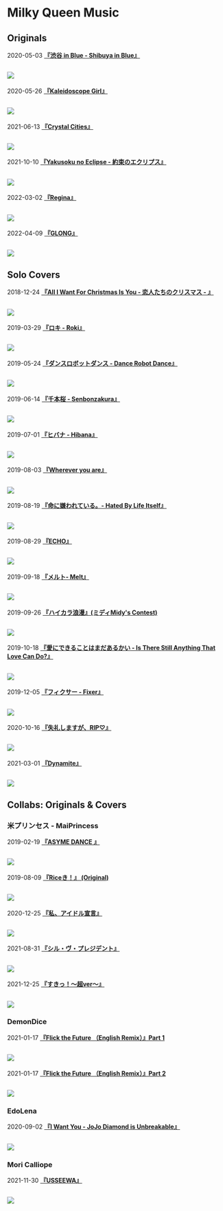 # Milky Queen Music

## Originals

2020-05-03 **[『渋谷 in Blue - Shibuya in Blue』](https://www.youtube.com/watch?v=xS6oRPKYfSo)**

![](https://img.youtube.com/vi/xS6oRPKYfSo/mqdefault.jpg)
---
2020-05-26 **[『Kaleidoscope Girl』](https://www.youtube.com/watch?v=HcvLQOlFUUg)**

![](https://img.youtube.com/vi/HcvLQOlFUUg/mqdefault.jpg)
---
2021-06-13 **[『Crystal Cities』](https://www.youtube.com/watch?v=YoH7XRxcVoc)**

![](https://img.youtube.com/vi/YoH7XRxcVoc/mqdefault.jpg)
---
2021-10-10 **[『Yakusoku no Eclipse - 約束のエクリプス』](https://www.youtube.com/watch?v=7iP4jc4wclA)**

![](https://img.youtube.com/vi/7iP4jc4wclA/mqdefault.jpg)
---
2022-03-02 **[『Regina』](https://www.youtube.com/watch?v=K2RHxhagDO0)**

![](https://img.youtube.com/vi/K2RHxhagDO0/mqdefault.jpg)
---
2022-04-09 **[『GLONG』](https://twitter.com/milkyqueen_idol/status/1512764029449629700)**

![](https://i.imgur.com/OHZSiGc.jpg)
---

## Solo Covers

2018-12-24 **[『All I Want For Christmas Is You  - 恋人たちのクリスマス - 』](https://www.youtube.com/watch?v=dfCNx84OxXw)**

![](https://img.youtube.com/vi/dfCNx84OxXw/mqdefault.jpg)
---
2019-03-29 **[『ロキ - Roki』](https://www.youtube.com/watch?v=fOf-RM05pHI)**

![](https://img.youtube.com/vi/fOf-RM05pHI/mqdefault.jpg)
---
2019-05-24 **[『ダンスロボットダンス - Dance Robot Dance』](https://www.youtube.com/watch?v=OupPW4PqK4U)**

![](https://img.youtube.com/vi/OupPW4PqK4U/mqdefault.jpg)
---
2019-06-14 **[『千本桜 - Senbonzakura』](https://www.youtube.com/watch?v=632QL4cM-7I)**

![](https://img.youtube.com/vi/632QL4cM-7I/mqdefault.jpg)
---
2019-07-01 **[『ヒバナ - Hibana』](https://www.youtube.com/watch?v=XGeYDE32RTg)**

![](https://img.youtube.com/vi/XGeYDE32RTg/mqdefault.jpg)
---
2019-08-03 **[『Wherever you are』](https://www.youtube.com/watch?v=RP9I5ZB714s)**

![](https://img.youtube.com/vi/RP9I5ZB714s/mqdefault.jpg)
---
2019-08-19 **[『命に嫌われている。- Hated By Life Itself』](https://www.youtube.com/watch?v=UJKKBrujM7E)**

![](https://img.youtube.com/vi/UJKKBrujM7E/mqdefault.jpg)
---
2019-08-29 **[『ECHO』](https://www.youtube.com/watch?v=UZgVlYVgiVc)**

![](https://img.youtube.com/vi/UZgVlYVgiVc/mqdefault.jpg)
---
2019-09-18 **[『メルト- Melt』](https://www.youtube.com/watch?v=dhU6uVqG0zY)**

![](https://img.youtube.com/vi/dhU6uVqG0zY/mqdefault.jpg)
---
2019-09-26 **[『ハイカラ浪漫』(ミディMidy's Contest)](https://www.youtube.com/watch?v=H2MZJOVazKM)**

![](https://img.youtube.com/vi/H2MZJOVazKM/mqdefault.jpg)
---
2019-10-18 **[『愛にできることはまだあるかい - Is There Still Anything That Love Can Do?』](https://www.youtube.com/watch?v=CW6w7h10KDg)**

![](https://img.youtube.com/vi/CW6w7h10KDg/mqdefault.jpg)
---
2019-12-05 **[『フィクサー - Fixer』](https://www.youtube.com/watch?v=XT0azYBSCIY)**

![](https://img.youtube.com/vi/XT0azYBSCIY/mqdefault.jpg)
---
2020-10-16 **[『失礼しますが、RIP♡』](https://www.youtube.com/watch?v=-pWgXreb5bM)**

![](https://img.youtube.com/vi/-pWgXreb5bM/mqdefault.jpg)
---
2021-03-01 **[『Dynamite』](https://www.youtube.com/watch?v=s1G6D2RAih8)**

![](https://img.youtube.com/vi/s1G6D2RAih8/mqdefault.jpg)
---

## Collabs: Originals & Covers

### 米プリンセス - MaiPrincess

2019-02-19 **[『ASYME DANCE 』](https://www.youtube.com/watch?v=4qNr-oIDC-I)**

![](https://img.youtube.com/vi/4qNr-oIDC-I/mqdefault.jpg)
---
2019-08-09 **[『Riceき！』 (Original)](https://www.youtube.com/watch?v=pD9VLdYqdQ8)**

![](https://img.youtube.com/vi/pD9VLdYqdQ8/mqdefault.jpg)
---
2020-12-25 **[『私、アイドル宣言』](https://www.youtube.com/watch?v=4w6j7svSdTc)**

![](https://img.youtube.com/vi/4w6j7svSdTc/mqdefault.jpg)
---
2021-08-31 **[『シル・ヴ・プレジデント』](https://www.youtube.com/watch?v=LH6OsBC_hEQ)**

![](https://img.youtube.com/vi/LH6OsBC_hEQ/mqdefault.jpg)
---
2021-12-25 **[『すきっ！〜超ver〜』](https://www.youtube.com/watch?v=6Dh50ZVCLMg)**

![](https://img.youtube.com/vi/6Dh50ZVCLMg/mqdefault.jpg)
---

### DemonDice

2021-01-17 **[『Flick the Future （English Remix）』Part 1](https://www.youtube.com/watch?v=02c9tLyWsyo)**

![](https://img.youtube.com/vi/02c9tLyWsyo/mqdefault.jpg)
---
2021-01-17 **[『Flick the Future （English Remix）』Part 2](https://www.youtube.com/watch?v=8Fjt_k8G2UM)**

![](https://img.youtube.com/vi/8Fjt_k8G2UM/mqdefault.jpg)
---

### EdoLena

2020-09-02 **[『I Want You - JoJo Diamond is Unbreakable』](https://www.youtube.com/watch?v=WgBr8fpNGAk)**

![](https://img.youtube.com/vi/WgBr8fpNGAk/mqdefault.jpg)
---

### Mori Calliope

2021-11-30 **[『USSEEWA』](https://www.youtube.com/watch?v=aWWhjisKKlA)**

![](https://img.youtube.com/vi/aWWhjisKKlA/mqdefault.jpg)
---